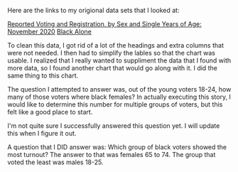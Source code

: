 Here are the links to my origional data sets that I looked at:

[Reported Voting and Registration, by Sex and Single Years of Age: November 2020](https://www2.census.gov/programs-surveys/cps/tables/p20/585/table01.xlsx)
[Black Alone](https://www2.census.gov/programs-surveys/cps/tables/p20/585/table02_4.xlsx)

To clean this data, I got rid of a lot of the headings and extra columns that were not needed. I then had to simplify the lables so that the chart was usable. I realized that I really wanted to suppliment the data that I found with more data, so I found another chart that would go along with it. I did the same thing to this chart.

The question I attempted to answer was, out of the young voters 18-24, how many of those voters where black females? In actually executing this story, I would like to determine this number for multiple groups of voters, but this felt like a good place to start.

I'm not quite sure I successfully answered this question yet. I will update this when I figure it out. 

A question that I DID answer was: Which group of black voters showed the most turnout?
The answer to that was females 65 to 74. The group that voted the least was males 18-25. 

